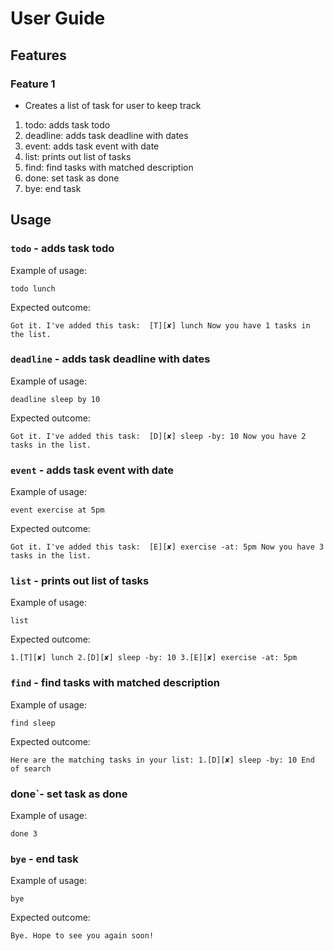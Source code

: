 # User Guide

## Features 

### Feature 1 
* Creates a list of task for user to keep track

1. todo: adds task todo
2. deadline: adds task deadline with dates
3. event: adds task event with date
4. list: prints out list of tasks
5. find: find tasks with matched description
6. done: set task as done
7. bye: end task

## Usage

### `todo` - adds task todo

Example of usage: 

`todo lunch`

Expected outcome:

`Got it. I've added this task: 
[T][✘] lunch
Now you have 1 tasks in the list.`

### `deadline` - adds task deadline with dates

Example of usage: 

`deadline sleep by 10`

Expected outcome:

`Got it. I've added this task: 
[D][✘] sleep -by: 10
Now you have 2 tasks in the list.`

### `event` - adds task event with date

Example of usage: 

`event exercise at 5pm`

Expected outcome:

`Got it. I've added this task: 
[E][✘] exercise -at: 5pm
Now you have 3 tasks in the list.`

### `list` - prints out list of tasks

Example of usage: 

`list`

Expected outcome:

`1.[T][✘] lunch
2.[D][✘] sleep -by: 10
3.[E][✘] exercise -at: 5pm`

### `find` - find tasks with matched description

Example of usage: 

`find sleep`

Expected outcome:

`Here are the matching tasks in your list:
1.[D][✘] sleep -by: 10
End of search`

### done`- set task as done

Example of usage: 

`done 3`

### `bye` - end task

Example of usage: 

`bye`

Expected outcome:

`Bye. Hope to see you again soon!`